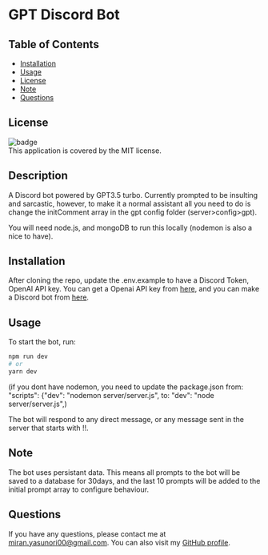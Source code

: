 
  # GPT Discord Bot

  ## Table of Contents

  - [Installation](#installation)
  - [Usage](#usage)
  - [License](#license)
  - [Note](#note)
  - [Questions](#questions)

  ## License
  ![badge](https://img.shields.io/badge/license-MIT-brightgreen)
  <br />
  This application is covered by the MIT license.

  ## Description

  A Discord bot powered by GPT3.5 turbo.
  Currently prompted to be insulting and sarcastic, however, to make it a normal assistant all you need to do is change the initComment array in the gpt config folder (server>config>gpt).

  You will need node.js, and mongoDB to run this locally (nodemon is also a nice to have).

  ## Installation
  After cloning the repo, update the .env.example to have a Discord Token, OpenAI API key.
  You can get a Openai API key from [here](https://platform.openai.com/account/api-keys), and you can make a Discord bot from [here](https://discord.com/developers/applications).

  ## Usage
  To start the bot, run: 
```bash
npm run dev 
# or
yarn dev
```

  (if you dont have nodemon, you need to update the package.json from: "scripts": {"dev": "nodemon server/server.js", to: "dev": "node server/server.js",)

  The bot will respond to any direct message, or any message sent in the server that starts with !!.


  ## Note
  The bot uses persistant data. This means all prompts to the bot will be saved to a database for 30days, and the last 10 prompts will be added to the initial prompt array to configure behaviour. 

  ## Questions
  If you have any questions, please contact me at miran.yasunori00@gmail.com. You can also visit my [GitHub profile](https://github.com/PhishWasHere/).
  
